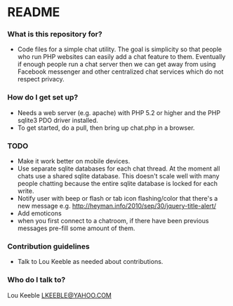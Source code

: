 # README #

### What is this repository for? ###
* Code files for a simple chat utility. The goal is simplicity so that people who run PHP websites can easily add a chat feature to them. Eventually if enough people run a chat server then we can get away from using Facebook messenger and other centralized chat services which do not respect privacy.

### How do I get set up? ###
* Needs a web server (e.g. apache) with PHP 5.2 or higher and the PHP sqlite3 PDO driver installed.
* To get started, do a pull, then bring up chat.php in a browser. 

### TODO
* Make it work better on mobile devices. 
* Use separate sqlite databases for each chat thread. At the moment all chats use a shared sqlite database. This doesn't scale well with many people chatting because the entire sqlite database is locked for each write.
* Notify user with beep or flash or tab icon flashing/color that there's a new message
e.g. http://heyman.info/2010/sep/30/jquery-title-alert/
* Add emoticons
* when you first connect to a chatroom, if there have been previous messages pre-fill some amount of them.


### Contribution guidelines ###

* Talk to Lou Keeble as needed about contributions.

### Who do I talk to? ###
Lou Keeble LKEEBLE@YAHOO.COM
